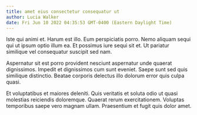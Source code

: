 ```yaml
---
title: amet eius consectetur consequatur ut
author: Lucia Walker
date: Fri Jun 10 2022 04:35:53 GMT-0400 (Eastern Daylight Time)
---
```

Iste qui animi et. Harum est illo. Eum perspiciatis porro. Nemo aliquam sequi qui ut ipsum optio illum ea. Et possimus iure sequi sit et. Ut pariatur similique vel consequatur suscipit sed nam.

 Aspernatur sit est porro provident nesciunt aspernatur unde quaerat dignissimos. Impedit et dignissimos cum sunt eveniet. Saepe sunt sed quis similique distinctio. Beatae corporis delectus illo dolorum error quis culpa quasi.

 Et voluptatibus et maiores deleniti. Quis veritatis et soluta odio ut quasi molestias reiciendis doloremque. Quaerat rerum exercitationem. Voluptas temporibus saepe vero magnam ullam. Praesentium et fugit quis dolor amet.